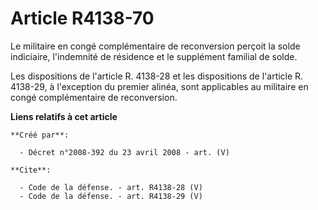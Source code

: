 # Article R4138-70

Le militaire en congé complémentaire de reconversion perçoit la solde indiciaire, l'indemnité de résidence et le supplément
familial de solde. 

Les dispositions de l'article R. 4138-28 et les dispositions de l'article R. 4138-29, à l'exception du premier alinéa, sont
applicables au militaire en congé complémentaire de reconversion.

**Liens relatifs à cet article**

	**Créé par**:

	  - Décret n°2008-392 du 23 avril 2008 - art. (V)

	**Cite**:

	  - Code de la défense. - art. R4138-28 (V)
	  - Code de la défense. - art. R4138-29 (V)
